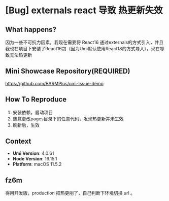 # [Bug] externals react 导致 热更新失效

## What happens?

因为一些不可抗力因素，我现在需要将 React16 通过externals的方式引入，并且我也在项目下安装了React16包（因为Umi默认使用React18的方式导入），现在导致无法热更新

## Mini Showcase Repository(REQUIRED)

https://github.com/BARMPlus/umi-issue-demo

## How To Reproduce

1. 安装依赖，启动项目
2. 随意更改pages目录下的任意代码，发现热更新并未生效
3. 刷新后，生效

## Context

- **Umi Version**: 4.0.61
- **Node Version**: 16.15.1
- **Platform**: macOS 11.5.2

## fz6m

得用开发版，production 把热更削了，自己判断下环境切换 url 。
